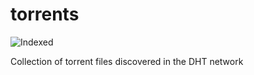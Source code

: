 torrents 
========
![Indexed](https://img.shields.io/badge/indexed-92457-blue)

Collection of torrent files discovered in the DHT network
